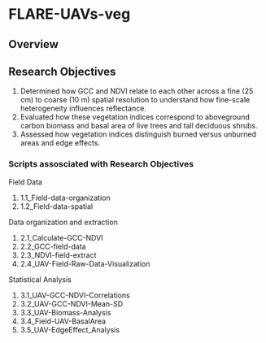 # FLARE-UAVs-veg
## Overview

## Research Objectives

1. Determined how GCC and NDVI relate to each other across a fine (25 cm) to coarse (10 m) spatial resolution to understand how fine-scale heterogeneity influences reflectance. 
2. Evaluated how these vegetation indices correspond to aboveground carbon biomass and basal area of live trees and tall deciduous shrubs. 
3. Assessed how vegetation indices distinguish burned versus unburned areas and edge effects. 

### Scripts assosciated with Research Objectives
Field Data
1. 1.1_Field-data-organization
2. 1.2_Field-data-spatial

Data organization and extraction
1. 2.1_Calculate-GCC-NDVI
2. 2.2_GCC-field-data
3. 2.3_NDVI-field-extract
4. 2.4_UAV-Field-Raw-Data-Visualization

Statistical Analysis
1. 3.1_UAV-GCC-NDVI-Correlations
2. 3.2_UAV-GCC-NDVI-Mean-SD
3. 3.3_UAV-Biomass-Analysis
4. 3.4_Field-UAV-BasalArea
5. 3.5_UAV-EdgeEffect_Analysis
